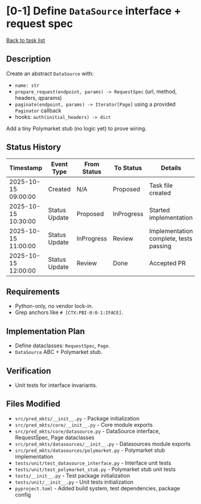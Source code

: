 # [0-1] Define `DataSource` interface + request spec
[Back to task list](../tasks.md)

## Description
Create an abstract `DataSource` with:
- `name: str`
- `prepare_request(endpoint, params) -> RequestSpec` (url, method, headers, qparams)
- `paginate(endpoint, params) -> Iterator[Page]` using a provided `Paginator` callback
- hooks: `auth(initial_headers) -> dict`

Add a tiny Polymarket stub (no logic yet) to prove wiring.

## Status History
| Timestamp | Event Type | From Status | To Status | Details | User |
|-----------|------------|-------------|-----------|---------|------|
| 2025-10-15 09:00:00 | Created | N/A | Proposed | Task file created | you |
| 2025-10-15 10:30:00 | Status Update | Proposed | InProgress | Started implementation | AI_Agent |
| 2025-10-15 11:00:00 | Status Update | InProgress | Review | Implementation complete, tests passing | AI_Agent |
| 2025-10-15 12:00:00 | Status Update | Review | Done | Accepted PR | you |

## Requirements
- Python-only, no vendor lock-in.
- Grep anchors like `# [CTX:PBI-0:0-1:IFACE]`.

## Implementation Plan
- Define dataclasses: `RequestSpec`, `Page`.
- `DataSource` ABC + Polymarket stub.

## Verification
- Unit tests for interface invariants.

## Files Modified
- `src/pred_mkts/__init__.py` - Package initialization
- `src/pred_mkts/core/__init__.py` - Core module exports
- `src/pred_mkts/core/datasource.py` - DataSource interface, RequestSpec, Page dataclasses
- `src/pred_mkts/datasources/__init__.py` - Datasources module exports
- `src/pred_mkts/datasources/polymarket.py` - Polymarket stub implementation
- `tests/unit/test_datasource_interface.py` - Interface unit tests
- `tests/unit/test_polymarket_stub.py` - Polymarket stub unit tests
- `tests/__init__.py` - Test package initialization
- `tests/unit/__init__.py` - Unit tests initialization
- `pyproject.toml` - Added build system, test dependencies, package config

